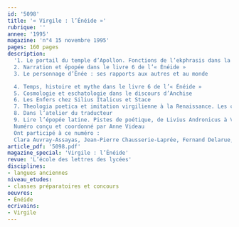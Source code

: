 ```yaml
---
id: '5098'
title: '« Virgile : l’Énéide »'
rubrique: ''
annee: '1995'
magazine: 'n°4 15 novembre 1995'
pages: 160 pages
description: 
  '1. Le portail du temple d’Apollon. Fonctions de l’ekphrasis dans la narration épique
  2. Narration et épopée dans le livre 6 de l’« Énéide »
  3. Le personnage d’Énée : ses rapports aux autres et au monde

  4. Temps, histoire et mythe dans le livre 6 de l’« Énéide »
  5. Cosmologie et eschatologie dans le discours d’Anchise
  6. Les Enfers chez Silius Italicus et Stace
  7. Theologia poetica et imitation virgilienne à la Renaissance. Les champs Élysées et les limbes des justes
  8. Dans l’atelier du traducteur
  9. Lire l’épopée latine. Pistes de poétique, de Livius Andronicus à Virgile
  Numéro conçu et coordonné par Anne Videau
  Ont participé à ce numéro :
  Clara Auvray-Assayas, Jean-Pierre Chausserie-Laprée, Fernand Delarue, Marc Deramaix, Perrine Galand-Hallyn, Antoinette Novara, Joël Thomas et Anne Videau'
article_pdf: '5098.pdf'
magazine_special: 'Virgile : l’Énéide'
revue: 'L’école des lettres des lycées'
disciplines:
- langues anciennes
niveau_etudes:
- classes préparatoires et concours
oeuvres:
- Énéide
ecrivains:
- Virgile
---
```

